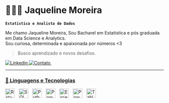 # 👩🏻‍💻 Jaqueline Moreira

**`Estatistica e Analista de Dados`**

Me chamo Jaqueline Moreira, Sou Bacharel em Estatistica e pós graduada em Data Science e Analytics.  
Sou curiosa, determinada e apaixonada por números <3 
> Busco aprendizado e novos desafios.




<p align="left">
    <a href="https://www.linkedin.com/in/jaqueline-v-moreira">
        <img 
            alt="Linkedin" 
            title="Visite" 
            src="https://custom-icon-badges.demolab.com/badge/--020122?style=for-the-badge&logo=Linkedin_jaque"
        />
    </a>
    <a href="mailto:moreirajq@gmail.com?">
        <img 
            alt="Contato" 
            title="Gmail" 
            src="https://img.shields.io/badge/-020122?style=for-the-badge&logo=gmail"
        />
    </a> 
    <a href="https://api.whatsapp.com/send?phone=5511971334265">
        <img 
            alt="" 
            title="Whatsapp" 
            src="https://img.shields.io/badge/-020122?style=for-the-badge&logo=whatsapp"
        />
</p>

---

### 🤖 Linguagens e Tecnologias

<img 
    align="left" 
    alt="Rstudio"
    title="Rstudio" 
    width="30px" 
    style="padding-right: 10px;" 
    src="https://cdn.jsdelivr.net/gh/devicons/devicon@latest/icons/rstudio/rstudio-original.svg" 
/>
<img 
    align="left" 
    alt="SQL" 
    title="SQL"
    width="30px" 
    style="padding-right: 10px;" 
    src="https://cdn.jsdelivr.net/gh/devicons/devicon@latest/icons/azuresqldatabase/azuresqldatabase-original.svg" 
/>
<img 
    align="left" 
    alt="Python" 
    title="Python"
    width="30px" 
    style="padding-right: 10px;" 
    src="https://cdn.jsdelivr.net/gh/devicons/devicon@latest/icons/python/python-original.svg" 
/>
<img 
    align="left" 
    alt="PowerBI"
    title="PowerBI" 
    width="30px" 
    style="padding-right: 10px;" 
    src="https://img.icons8.com/?size=100&id=Ny0t2MYrJ70p&format=png&color=000000" 
/>
<img 
    align="left" 
    alt="Excel"
    title="Excel" 
    width="30px" 
    style="padding-right: 10px;" 
    src="https://img.icons8.com/?size=100&id=13654&format=png&color=000000" 
/>
<img 
    align="left" 
    alt="PowerPoint" 
    title="PowerPoint"
    width="30px" 
    style="padding-right: 10px;" 
    src="https://img.icons8.com/?size=100&id=81726&format=png&color=000000" 
/>

<img 
    align="left" 
    alt="Tableau" 
    title="Tableau"
    width="30px" 
    style="padding-right: 10px;" 
    src="https://img.icons8.com/?size=100&id=9Kvi1p1F0tUo&format=png&color=000000" 
/>

<br/>
<br/>
</p>
